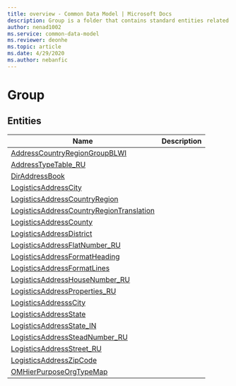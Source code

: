 ```yaml
---
title: overview - Common Data Model | Microsoft Docs
description: Group is a folder that contains standard entities related to the Common Data Model.
author: nenad1002
ms.service: common-data-model
ms.reviewer: deonhe
ms.topic: article
ms.date: 4/29/2020
ms.author: nebanfic
---
```


# Group


## Entities

|Name|Description|
|---|---|
|[AddressCountryRegionGroupBLWI](AddressCountryRegionGroupBLWI.md)||
|[AddressTypeTable_RU](AddressTypeTable_RU.md)||
|[DirAddressBook](DirAddressBook.md)||
|[LogisticsAddressCity](LogisticsAddressCity.md)||
|[LogisticsAddressCountryRegion](LogisticsAddressCountryRegion.md)||
|[LogisticsAddressCountryRegionTranslation](LogisticsAddressCountryRegionTranslation.md)||
|[LogisticsAddressCounty](LogisticsAddressCounty.md)||
|[LogisticsAddressDistrict](LogisticsAddressDistrict.md)||
|[LogisticsAddressFlatNumber_RU](LogisticsAddressFlatNumber_RU.md)||
|[LogisticsAddressFormatHeading](LogisticsAddressFormatHeading.md)||
|[LogisticsAddressFormatLines](LogisticsAddressFormatLines.md)||
|[LogisticsAddressHouseNumber_RU](LogisticsAddressHouseNumber_RU.md)||
|[LogisticsAddressProperties_RU](LogisticsAddressProperties_RU.md)||
|[LogisticsAddresssCity](LogisticsAddresssCity.md)||
|[LogisticsAddressState](LogisticsAddressState.md)||
|[LogisticsAddressState_IN](LogisticsAddressState_IN.md)||
|[LogisticsAddressSteadNumber_RU](LogisticsAddressSteadNumber_RU.md)||
|[LogisticsAddressStreet_RU](LogisticsAddressStreet_RU.md)||
|[LogisticsAddressZipCode](LogisticsAddressZipCode.md)||
|[OMHierPurposeOrgTypeMap](OMHierPurposeOrgTypeMap.md)||
